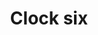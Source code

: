 ---
title: Clock six
tags: ["clock", "six", "time", "watch", "hour", "hand", "pointer", "alarm"]
icon: clock-six
svg: '<svg xmlns="http://www.w3.org/2000/svg" width="24" height="24" fill="none" viewBox="0 0 24 24" stroke-width="1.5" stroke-linecap="round" stroke-linejoin="round" stroke="currentColor"><path d="M12 6v10.5m9-4.5a9 9 0 1 1-18 0 9 9 0 0 1 18 0"/></svg>'
---